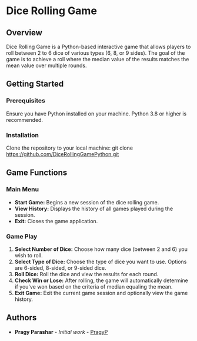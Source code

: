 # Dice Rolling Game

## Overview
Dice Rolling Game is a Python-based interactive game that allows players to roll between 2 to 6 dice of various types (6, 8, or 9 sides). The goal of the game is to achieve a roll where the median value of the results matches the mean value over multiple rounds.

## Getting Started

### Prerequisites
Ensure you have Python installed on your machine. Python 3.8 or higher is recommended.

### Installation
Clone the repository to your local machine:
git clone https://github.com/DiceRollingGamePython.git

## Game Functions

### Main Menu
- **Start Game:** Begins a new session of the dice rolling game.
- **View History:** Displays the history of all games played during the session.
- **Exit:** Closes the game application.

### Game Play
1. **Select Number of Dice:** Choose how many dice (between 2 and 6) you wish to roll.
2. **Select Type of Dice:** Choose the type of dice you want to use. Options are 6-sided, 8-sided, or 9-sided dice.
3. **Roll Dice:** Roll the dice and view the results for each round.
4. **Check Win or Lose:** After rolling, the game will automatically determine if you've won based on the criteria of median equaling the mean.
5. **Exit Game:** Exit the current game session and optionally view the game history.

## Authors
- **Pragy Parashar** - *Initial work* - [PragyP](https://github.com/pragy29)
